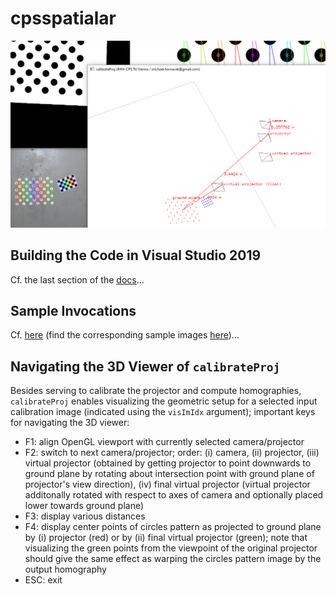 # cpsspatialar

![](docs/splash.png)


## Building the Code in Visual Studio 2019

Cf. the last section of the [docs](docs/docs.pdf)...

## Sample Invocations

Cf. [here](docs/sample_invocations.txt) (find the corresponding sample images [here](docs/sample_data))...

## Navigating the 3D Viewer of `calibrateProj`

Besides serving to calibrate the projector and compute homographies, `calibrateProj` enables visualizing the geometric setup for a selected input calibration image (indicated using the `visImIdx` argument); important keys for navigating the 3D viewer:

* F1: align OpenGL viewport with currently selected camera/projector
* F2: switch to next camera/projector; order: (i) camera, (ii) projector, (iii) virtual projector (obtained by getting projector to point downwards to ground plane by rotating about intersection point with ground plane of projector's view direction), (iv) final virtual projector (virtual projector additonally rotated with respect to axes of camera and optionally placed lower towards ground plane)
* F3: display various distances
* F4: display center points of circles pattern as projected to ground plane by (i) projector (red) or by (ii) final virtual projector (green); note that visualizing the green points from the viewpoint of the original projector should give the same effect as warping the circles pattern image by the output homography
* ESC: exit
